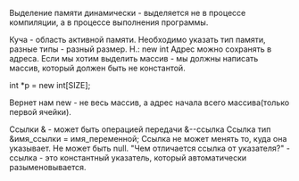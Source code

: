 Выделение памяти динамически - выделяется не в процессе компиляции, а в процессе выполнения программы.

Куча - область активной памяти. Необходимо указать тип памяти, разные типы - разный размер.
Н.: new int
Адрес можно сохранять в адреса. Если мы хотим выделить массив - мы должны написать массив,
 который должен быть не константой.
 
 int *p = new int[SIZE];
 
 Вернет нам new - не весь массив, а адрес начала всего массива(только первой ячейки).
 
 Ссылки 
 & - может быть операцией передачи
 &--ссылка
 Ссылка
 тип &имя_ссылки = имя_переменной;
 Ссылка не может менять то, куда она указывает.
 Не может быть null.
 "Чем отличается ссылка от указателя?" - ссылка - это константный указатель,
 который автоматически разыменовывается.